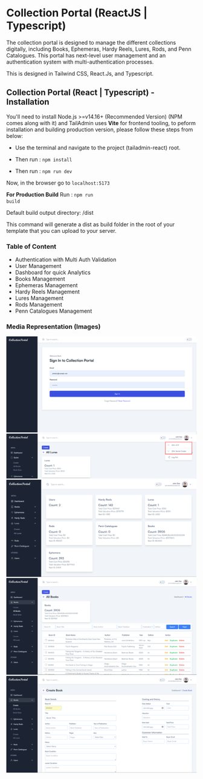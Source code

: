 # Collection Portal (ReactJS | Typescript)

The collection portal is designed to manage the different collections digitally, including Books, Ephemeras, Hardy Reels, Lures, Rods, and Penn Catalogues. This portal has next-level user management and an authentication system with multi-authentication processes.

This is designed in Tailwind CSS, React.Js, and Typescript.


## Collection Portal (React | Typescript) - Installation

You'll need to install Node.js >=v14.16+ (Recommended Version) (NPM comes along with it) and TailAdmin uses **Vite** for frontend tooling, to peform installation and building production version, please follow these steps from below:

- Use the terminal and navigate to the project (tailadmin-react) root.

- Then run : <code>npm install</code>

- Then run : <code>npm run dev</code>

Now, in the browser go to <code>localhost:5173</code>

**For Production Build**
Run : <code>npm run build</code>

Default build output directory: /dist

This command will generate a dist as build folder in the root of your template that you can upload to your server.

### Table of Content

- Authentication with Multi Auth Validation
- User Management
- Dashboard for quick Analytics
- Books Management
- Ephemeras Management
- Hardy Reels Management
- Lures Management
- Rods Management
- Penn Catalogues Management

### Media Representation (Images)

![Login](public/images/JR-Login.png)
![EnableMultiAuth](public/images/JR-EnableM.png)
![Dashboard](public/images/JR-Dashboard.png)
![DataListing](public/images/JR-Table.png)
![Create](public/images/JR-Create%20Form.png)


